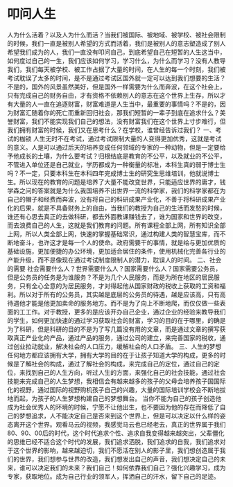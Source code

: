 # 叩问人生

人为什么活着？以及人为什么而活？当我们被国际、被地域、被学校、被社会限制的时候，我们一直是被别人希望的方式而活着，我们是被别人的意志塑造成了别人希望我们成为的人，我们一直没有叩问自己，到底希望自己在短暂的人生这当中，如何度过自己的一生，我们应该如何学习，学习什么，为什么而学习？没有人教导我们，我们每天被学校、被工作占据了大量的时间，在人生的每一个时刻，我们被考试耽误了太多的时间，是不是通过考试区国外就一定可以达到我们想要的生活？不是的，国外的风景虽然美好，但是国外一样需要为什么而奔波，在这个社会上，只有完成自己的财务自由，才有资格不依赖别人的意志在这个世界上生存，所以才有大量的人一直在追逐财富，财富难道是人生当中，最重要的事情吗？不是的，因为财富汇随着你的死亡而重新回归社会，那我们短暂的一辈子到底在追求什么？美誉财富，我们不能实现我们自己的想法，没有财富我们在这个世界上寸步难行，但我们拥有财富的时候，我们又在思考什么？在学校，谁曾经告诉过我们？
一、考试的枷锁
人生无时不在考试，通过考试限制大量的人变得更加优秀，这就是考试的意义。人是可以通过后天的培养变成任何领域的专家的一种动物，但是一定要给予他成长的土壤，为什么要考试？归根结底是教育的不公平，以及就业的不公平，不管进入单位还是自己就业，学历都成为一种衡量的标准，本科生真的弱于博士生吗？不一定，只要本科生在本科四年完成博士生的研究生思维培训，他就说博士生。所以现在的教育的问题是培养了大量不能改变世界，只能适应世界的庸才，钱学森之问的答案就是为什么我国培养不出世界一流的科学家，我们的科学家都在为自己的帽子和经费而奔波，没有将自己的科研成果产业化，不善于将科研成果产业化的后果，就是不具备财务上的自由，当我们的教授为自己的生活而发愁的时候，谁还有心思去真正的去做科研，都去外面教课赚钱去了，谁为国家和世界的改变，而去浪费自己的人生，这就是我们教育的问题。所有课程全部上网，所有知识全部上网，所以人类全部上网，快速的掌握基础常识，通过构建人类的智慧宝库，而不断地奋斗，也许这才是每一个人的使命。政府需要干的事情，就是给与更加优质的基础设施，更加便捷的办公环境，更加适合居住的条件，使用机械化完善各行业的产能升级，而不是像现在通过考试制度限制人的潜力，耽误人的时间。
二、社会的需要
社会需要什么人？世界需要什么人？国家需要什么人？国家需要公务员，但是公务员的任务是为谁服务？不是为几个人民服务，而是为所在地区的居民服务，只有全心全意的为居民服务，才对得起他从国家财政的税收上获取的工资和福利。所以对于所有的公务员，其实越是底层的公务员的待遇，越是应该高，只有高待遇他才能是他更加卖命的服务地方。而不是为了向上不断地爬，而仅仅做一些表面的工工作。对于教授，更多的是应该开办自己企业，通过企业的经验来教导我们的学生，如何更加快速的通过学习获取社会的财富，学习的目的在于哪里，的确是为了科研，但是科研的目的不是为了写几篇没有用的文章，而是通过文章的撰写获取真正产业化的产品，通过产品的服务，通过公司的建立，来完善国家的税收，通过创业拉动就业，解决社会的人口压力，缓解社会的人口矛盾。
三、人生的梦想
任何地方都应该拥有大学，拥有大学的目的在于让孩子知道大学的构成，更多的时候是了解社会的构成，通过了解社会的构成，来完成自己的定位，通过自己的定位，来找到自己的人生方向，听过人生的方面，来强化自己的社会技能，通过社会技能来完成自己的人生梦想，我相信会有越来越多的孩子的父母会培养孩子国国际化的视野，通过国际的视野购机孩子自己的兴趣，大量的国际培训学校会不断地拔地而起，为孩子的人生梦想构建自己的梦想舞台。
当你不能为自己的孩子创造他成为社会优秀人的环境的时候，宁愿不让他出生，也不要因为他的存在而降低了自己的梦想追求，人不能决定自己是否来到这个世界上，但是可以决定以什么样的姿态离开这个世界。观看马云的视频，我感觉马云也已经老去，真正的世界属于我们80、90、00后的时代，这个时代追求个性、追求自我变得越来越突出，父辈僵化的思维已经不适合这个时代的发展，我们追求洒脱，我们追求的自我，我们追求对于这个世界的影响，越来越迫切，我们不愿活在别人的影子里，我们想创造属于我们的世界，我们想参与世界的改造，我们想发出自己的声音，我们想决定自己的未来，谁可以决定我们的未来？我们自己！如何依靠我们自己？强化兴趣学习，成为专家，获取地位。成为自己行业的领军人，挥洒自己的汗水，留下自己的足迹。
